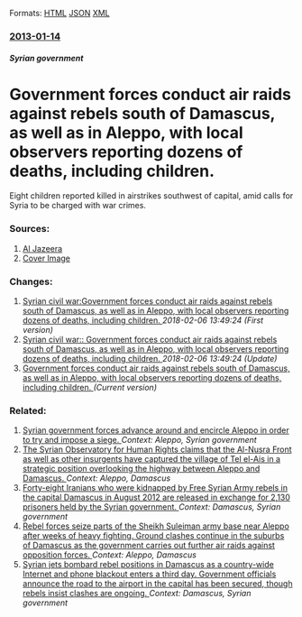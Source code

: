 
Formats: [HTML](/news/2013/01/14/government-forces-conduct-air-raids-against-rebels-south-of-damascus-as-well-as-in-aleppo-with-local-observers-reporting-dozens-of-deaths.html)  [JSON](/news/2013/01/14/government-forces-conduct-air-raids-against-rebels-south-of-damascus-as-well-as-in-aleppo-with-local-observers-reporting-dozens-of-deaths.json)  [XML](/news/2013/01/14/government-forces-conduct-air-raids-against-rebels-south-of-damascus-as-well-as-in-aleppo-with-local-observers-reporting-dozens-of-deaths.xml)  

### [2013-01-14](/news/2013/01/14/index.md)

##### Syrian government
# Government forces conduct air raids against rebels south of Damascus, as well as in Aleppo, with local observers reporting dozens of deaths, including children. 

Eight children reported killed in airstrikes southwest of capital, amid calls for Syria to be charged with war crimes.


### Sources:

1. [Al Jazeera](http://www.aljazeera.com/news/middleeast/2013/01/201311418552861272.html)
1. [Cover Image](http://www.aljazeera.com/mritems/Images/2013/1/14/2013114204040935734_20.jpg)

### Changes:

1. [Syrian civil war:Government forces conduct air raids against rebels south of Damascus, as well as in Aleppo, with local observers reporting dozens of deaths, including children. ](/news/2013/01/14/syrian-civil-war-pgovernment-forces-conduct-air-raids-against-rebels-south-of-damascus-as-well-as-in-aleppo-with-local-observers-reporting.md) _2018-02-06 13:49:24 (First version)_
2. [Syrian civil war:: Government forces conduct air raids against rebels south of Damascus, as well as in Aleppo, with local observers reporting dozens of deaths, including children. ](/news/2013/01/14/syrian-civil-war-government-forces-conduct-air-raids-against-rebels-south-of-damascus-as-well-as-in-aleppo-with-local-observers-reportin.md) _2018-02-06 13:49:24 (Update)_
2. [Government forces conduct air raids against rebels south of Damascus, as well as in Aleppo, with local observers reporting dozens of deaths, including children. ](/news/2013/01/14/government-forces-conduct-air-raids-against-rebels-south-of-damascus-as-well-as-in-aleppo-with-local-observers-reporting-dozens-of-deaths.md) _(Current version)_

### Related:

1. [Syrian government forces advance around and encircle Aleppo in order to try and impose a siege. ](/news/2016/09/4/syrian-government-forces-advance-around-and-encircle-aleppo-in-order-to-try-and-impose-a-siege.md) _Context: Aleppo, Syrian government_
2. [The Syrian Observatory for Human Rights claims that the Al-Nusra Front as well as other insurgents have captured the village of Tel el-Ais in a strategic position overlooking the highway between Aleppo and Damascus. ](/news/2016/04/2/the-syrian-observatory-for-human-rights-claims-that-the-al-nusra-front-as-well-as-other-insurgents-have-captured-the-village-of-tel-el-ais-i.md) _Context: Aleppo, Damascus_
3. [Forty-eight Iranians who were kidnapped by Free Syrian Army rebels in the capital Damascus in August 2012 are released in exchange for 2,130 prisoners held by the Syrian government. ](/news/2013/01/9/forty-eight-iranians-who-were-kidnapped-by-free-syrian-army-rebels-in-the-capital-damascus-in-august-2012-are-released-in-exchange-for-2-130.md) _Context: Damascus, Syrian government_
4. [Rebel forces seize parts of the Sheikh Suleiman army base near Aleppo after weeks of heavy fighting. Ground clashes continue in the suburbs of Damascus as the government carries out further air raids against opposition forces. ](/news/2012/12/10/rebel-forces-seize-parts-of-the-sheikh-suleiman-army-base-near-aleppo-after-weeks-of-heavy-fighting-ground-clashes-continue-in-the-suburbs.md) _Context: Aleppo, Damascus_
5. [Syrian jets bombard rebel positions in Damascus as a country-wide Internet and phone blackout enters a third day. Government officials announce the road to the airport in the capital has been secured, though rebels insist clashes are ongoing. ](/news/2012/12/1/syrian-jets-bombard-rebel-positions-in-damascus-as-a-country-wide-internet-and-phone-blackout-enters-a-third-day-government-officials-annou.md) _Context: Damascus, Syrian government_
